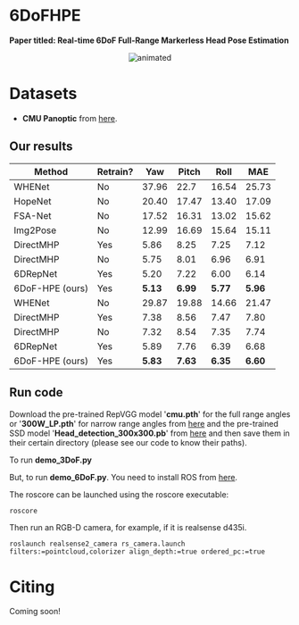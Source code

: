 # 6DoFHPE
**Paper titled: Real-time 6DoF Full-Range Markerless Head Pose Estimation**





<p align="center">
  <img src="https://github.com/Redhwan-A/6DoF-HPE/blob/main/gif/6DoF-Hpe.gif" alt="animated" />
</p>




# Datasets

* **CMU Panoptic**  from [here](http://domedb.perception.cs.cmu.edu/).



## **Our results**

| Method         | Retrain? | Yaw   | Pitch | Roll  | MAE   |
|----------------|----------|-------|-------|-------|-------|
| WHENet         | No       | 37.96 | 22.7  | 16.54 | 25.73 |
| HopeNet        | No       | 20.40 | 17.47 | 13.40 | 17.09 |
| FSA-Net        | No       | 17.52 | 16.31 | 13.02 | 15.62 |
| Img2Pose       | No       | 12.99 | 16.69 | 15.64 | 15.11 |
| DirectMHP      | Yes      | 5.86  | 8.25  | 7.25  | 7.12  |
| DirectMHP      | No       | 5.75  | 8.01  | 6.96  | 6.91  |
| 6DRepNet       | Yes      | 5.20  | 7.22  | 6.00  | 6.14  |
| 6DoF-HPE (ours)  | Yes      | **5.13**  | **6.99**  | **5.77**  | **5.96** |
| WHENet         | No       | 29.87 | 19.88 | 14.66 | 21.47 |
| DirectMHP      | Yes      | 7.38  | 8.56  | 7.47  | 7.80  |
| DirectMHP      | No       | 7.32  | 8.54  | 7.35  | 7.74  |
| 6DRepNet       | Yes      | 5.89  | 7.76  | 6.39  | 6.68  |
| 6DoF-HPE (ours)  | Yes      | **5.83**  | **7.63**  | **6.35**  | **6.60**  |


## **Run code**

Download the pre-trained RepVGG model '**cmu.pth**'  for the full range angles or '**300W_LP.pth**' for narrow range angles from [here](https://drive.google.com/drive/folders/1Avome4KvNp0Lqh2QwhXO6L5URQjzCjUq) and the pre-trained SSD model '**Head_detection_300x300.pb**' from [here](https://drive.google.com/drive/folders/1Avome4KvNp0Lqh2QwhXO6L5URQjzCjUq) and then save them in their certain directory (please see our code to know their paths).

To run **demo_3DoF.py**

But, to run **demo_6DoF.py**. You need to install ROS from [here](https://wiki.ros.org/Distributions).

The roscore can be launched using the roscore executable:

```
roscore
```
Then run an RGB-D camera, for example, if it is  realsense d435i. 

```
roslaunch realsense2_camera rs_camera.launch filters:=pointcloud,colorizer align_depth:=true ordered_pc:=true
```





# Citing

Coming soon!
